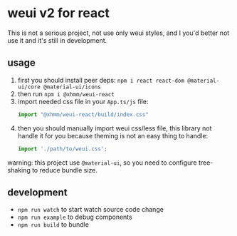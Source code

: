 # weui v2 for react 

This is not a serious project, not use only weui styles, and I you'd better not use it and it's still in development.

## usage
1. first you should install peer deps: `npm i react react-dom @material-ui/core @material-ui/icons`
1. then run `npm i @xhmm/weui-react`
1. import needed css file in your `App.ts/js` file:
    ```js
    import "@xhmm/weui-react/build/index.css"
    ```
1. then you should manually import weui css/less file, this library not handle it for you because theming is not an easy thing to handle:
    ```js
    import './path/to/weui.css';
    ``` 

warning: this project use `@material-ui`, so you need to configure tree-shaking to reduce bundle size. 

## development
- `npm run watch` to start watch source code change
- `npm run example` to debug components
- `npm run build` to bundle
